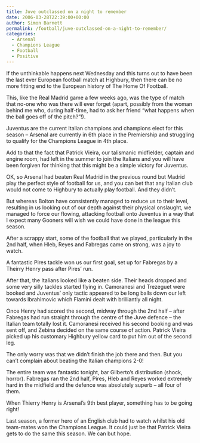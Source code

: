 ```yaml
---
title: Juve outclassed on a night to remember
date: 2006-03-28T22:39:00+00:00
author: Simon Barnett
permalink: /football/juve-outclassed-on-a-night-to-remember/
categories:
  - Arsenal
  - Champions League
  - Football
  - Positive
---
```

If the unthinkable happens next Wednesday and this turns out to have been the last ever European football match at Highbury, then there can be no more fitting end to the European history of The Home Of Football.

This, like the Real Madrid game a few weeks ago, was the type of match that no-one who was there will ever forget (apart, possibly from the woman behind me who, during half-time, had to ask her friend &#8220;what happens when the ball goes off of the pitch?&#8221;!).

Juventus are the current Italian champions and champions elect for this season &#8211; Arsenal are currently in 6th place in the Premiership and struggling to qualify for the Champions League in 4th place.

Add to that the fact that Patrick Vieira, our talismanic midfielder, captain and engine room, had left in the summer to join the Italians and you will have been forgiven for thinking that this might be a simple victory for Juventus.

OK, so Arsenal had beaten Real Madrid in the previous round but Madrid play the perfect style of football for us, and you can bet that any Italian club would not come to Highbury to actually play football. And they didn&#8217;t.

But whereas Bolton have consistently managed to reduce us to their level, resulting in us looking out of our depth against their physical onslaught, we managed to force our flowing, attacking football onto Juventus in a way that I expect many Gooners will wish we could have done in the league this season.

After a scrappy start, some of the football that we played, particularly in the 2nd half, when Hleb, Reyes and Fabregas came on strong, was a joy to watch.

A fantastic Pires tackle won us our first goal, set up for Fabregas by a Theirry Henry pass after Pires&#8217; run.

After that, the Italians looked like a beaten side. Their heads dropped and some very silly tackles started flying in. Camoranesi and Trezeguet were booked and Juventus&#8217; only tactic appeared to be long balls down our left towards Ibrahimovic which Flamini dealt with brilliantly all night.

Once Henry had scored the second, midway through the 2nd half &#8211; after Fabregas had run straight through the centre of the Juve defence &#8211; the Italian team totally lost it. Camoranesi received his second booking and was sent off, and Zebina decided on the same course of action. Patrick Vieira picked up his customary Highbury yellow card to put him out of the second leg.

The only worry was that we didn&#8217;t finish the job there and then. But you can&#8217;t complain about beating the Italian champions 2-0!

The entire team was fantastic tonight, bar Gilberto&#8217;s distribution (shock, horror). Fabregas ran the 2nd half, Pires, Hleb and Reyes worked extremely hard in the midfield and the defence was absolutely superb &#8211; all four of them.

When Thierry Henry is Arsenal&#8217;s 9th best player, something has to be going right!

Last season, a former hero of an English club had to watch whilst his old team-mates won the Champions League. It could just be that Patrick Vieira gets to do the same this season. We can but hope.
